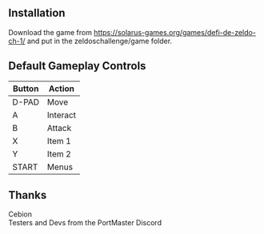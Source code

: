 ## Installation
Download the game from https://solarus-games.org/games/defi-de-zeldo-ch-1/ and put in the zeldoschallenge/game folder.

## Default Gameplay Controls
| Button | Action |
|--|--|
|D-PAD|Move|
|A|Interact|
|B|Attack|
|X|Item 1|
|Y|Item 2|
|START|Menus|

## Thanks
Cebion  
Testers and Devs from the PortMaster Discord  




